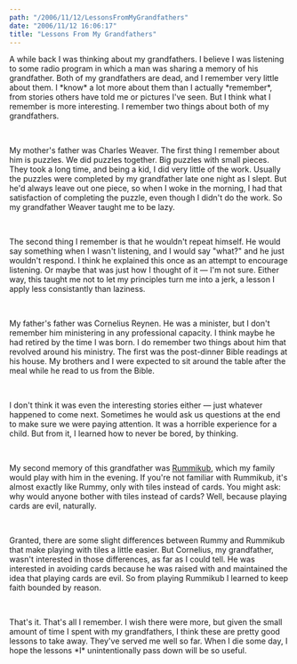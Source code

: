 ```yaml
---
path: "/2006/11/12/LessonsFromMyGrandfathers" 
date: "2006/11/12 16:06:17" 
title: "Lessons From My Grandfathers" 
---
```

<p>A while back I was thinking about my grandfathers. I believe I was listening to some radio program in which a man was sharing a memory of his grandfather. Both of my grandfathers are dead, and I remember very little about them. I *know* a lot more about them than I actually *remember*, from stories others have told me or pictures I've seen. But I think what I remember is more interesting. I remember two things about both of my grandfathers.</p><br><p>My mother's father was Charles Weaver. The first thing I remember about him is puzzles. We did puzzles together. Big puzzles with small pieces. They took a long time, and being a kid, I did very little of the work. Usually the puzzles were completed by my grandfather late one night as I slept. But he'd always leave out one piece, so when I woke in the morning, I had that satisfaction of completing the puzzle, even though I didn't do the work. So my grandfather Weaver taught me to be lazy.</p><br><p>The second thing I remember is that he wouldn't repeat himself. He would say something when I wasn't listening, and I would say "what?" and he just wouldn't respond. I think he explained this once as an attempt to encourage listening. Or maybe that was just how I thought of it &#8212; I'm not sure. Either way, this taught me not to let my principles turn me into a jerk, a lesson I apply less consistantly than laziness.</p><br><p>My father's father was Cornelius Reynen. He was a minister, but I don't remember him ministering in any professional capacity. I think maybe he had retired by the time I was born. I do remember two things about him that revolved around his ministry. The first was the post-dinner Bible readings at his house. My brothers and I were expected to sit around the table after the meal while he read to us from the Bible.</p><br><p>I don't think it was even the interesting stories either &#8212; just whatever happened to come next. Sometimes he would ask us questions at the end to make sure we were paying attention. It was a horrible experience for a child. But from it, I learned how to never be bored, by thinking.</p><br><p>My second memory of this grandfather was <a href="http://en.wikipedia.org/wiki/Rummikub">Rummikub</a>, which my family would play with him in the evening. If you're not familiar with Rummikub, it's almost exactly like Rummy, only with tiles instead of cards. You might ask: why would anyone bother with tiles instead of cards? Well, because playing cards are evil, naturally.</p><br><p>Granted, there are some slight differences between Rummy and Rummikub that make playing with tiles a little easier. But Cornelius, my grandfather, wasn't interested in those differences, as far as I could tell. He was interested in avoiding cards because he was raised with and maintained the idea that playing cards are evil. So from playing Rummikub I learned to keep faith bounded by reason.</p><br><p>That's it. That's all I remember. I wish there were more, but given the small amount of time I spent with my grandfathers, I think these are pretty good lessons to take away. They've served me well so far. When I die some day, I hope the lessons *I* unintentionally pass down will be so useful.</p>